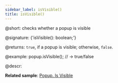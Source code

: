 ```yaml
---
sidebar_label: isVisible()
title: isVisible()
---          
```


@short: checks whether a popup is visible

@signature: {'isVisible(): boolean;'}

@returns:
`true`, if a popup is visible; otherwise, `false`.

@example:
popup.isVisible(); // -> true/false

@descr:

**Related sample**: [Popup. Is Visible](https://snippet.dhtmlx.com/f614sdm3)

[comment]: # (@related: popup/work_with_popup.md#checking-visibility-of-popup)
